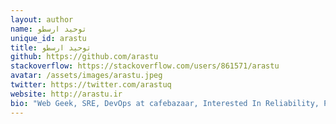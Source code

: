 ```yaml
---
layout: author
name: توحید ارسطو
unique_id: arastu
title: توحید ارسطو
github: https://github.com/arastu
stackoverflow: https://stackoverflow.com/users/861571/arastu
avatar: /assets/images/arastu.jpeg
twitter: https://twitter.com/arastuq
website: http://arastu.ir
bio: "Web Geek, SRE, DevOps at cafebazaar, Interested In Reliability, Performance, Scalability, *NIX, Golang, JavaScript, Python, Steak and Kebab"
---
```

